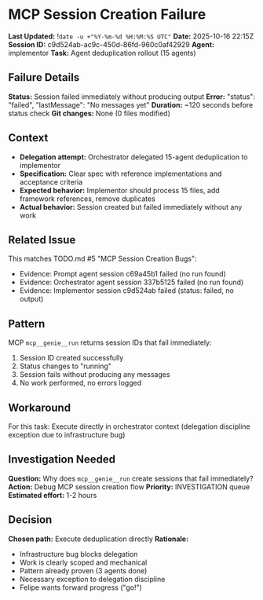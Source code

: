 # MCP Session Creation Failure
**Last Updated:** !`date -u +"%Y-%m-%d %H:%M:%S UTC"`
**Date:** 2025-10-16 22:15Z
**Session ID:** c9d524ab-ac9c-450d-86fd-960c0af42929
**Agent:** implementor
**Task:** Agent deduplication rollout (15 agents)

## Failure Details

**Status:** Session failed immediately without producing output
**Error:** "status": "failed", "lastMessage": "No messages yet"
**Duration:** ~120 seconds before status check
**Git changes:** None (0 files modified)

## Context

- **Delegation attempt:** Orchestrator delegated 15-agent deduplication to implementor
- **Specification:** Clear spec with reference implementations and acceptance criteria
- **Expected behavior:** Implementor should process 15 files, add framework references, remove duplicates
- **Actual behavior:** Session created but failed immediately without any work

## Related Issue

This matches TODO.md #5 "MCP Session Creation Bugs":
- Evidence: Prompt agent session c69a45b1 failed (no run found)
- Evidence: Orchestrator agent session 337b5125 failed (no run found)
- Evidence: Implementor session c9d524ab failed (status: failed, no output)

## Pattern

MCP `mcp__genie__run` returns session IDs that fail immediately:
1. Session ID created successfully
2. Status changes to "running"  
3. Session fails without producing any messages
4. No work performed, no errors logged

## Workaround

For this task: Execute directly in orchestrator context (delegation discipline exception due to infrastructure bug)

## Investigation Needed

**Question:** Why does `mcp__genie__run` create sessions that fail immediately?
**Action:** Debug MCP session creation flow
**Priority:** INVESTIGATION queue
**Estimated effort:** 1-2 hours

## Decision

**Chosen path:** Execute deduplication directly
**Rationale:** 
- Infrastructure bug blocks delegation
- Work is clearly scoped and mechanical
- Pattern already proven (3 agents done)
- Necessary exception to delegation discipline
- Felipe wants forward progress ("go!")
